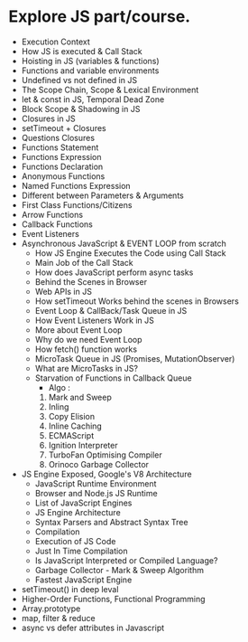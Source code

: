 # Explore JS part/course.
   - Execution Context
   - How JS is executed & Call Stack
   - Hoisting in JS (variables & functions)
   - Functions and variable environments
   - Undefined vs not defined in JS
   - The Scope Chain, Scope & Lexical Environment
   - let & const in JS, Temporal Dead Zone
   - Block Scope & Shadowing in JS
   - Closures in JS
   - setTimeout + Closures
   - Questions Closures
   - Functions Statement
   - Functions Expression
   - Functions Declaration
   - Anonymous Functions
   - Named Functions Expression
   - Different between Parameters & Arguments
   - First Class Functions/Citizens
   - Arrow Functions
   - Callback Functions
   - Event Listeners
   - Asynchronous JavaScript & EVENT LOOP from scratch
      - How JS Engine Executes the Code using Call Stack
      - Main Job of the Call Stack
      - How does JavaScript perform async tasks
      - Behind the Scenes in Browser
      - Web APIs in JS
      - How setTimeout Works behind the scenes in Browsers
      - Event Loop & CallBack/Task Queue in JS
      - How Event Listeners Work in JS
      - More about Event Loop
      - Why do we need Event Loop
      - How fetch() function works
      - MicroTask Queue in JS (Promises, MutationObserver)
      - What are MicroTasks in JS?
      - Starvation of Functions in Callback Queue
         - Algo :
         1. Mark and Sweep
         2. Inling
         3. Copy Elision
         4. Inline Caching
         5. ECMAScript
         6. Ignition Interpreter
         7. TurboFan Optimising Compiler
         8. Orinoco Garbage Collector
   - JS Engine Exposed, Google's V8 Architecture
      - JavaScript Runtime Environment
      - Browser and Node.js JS Runtime
      - List of JavaScript Engines
      - JS Engine Architecture
      - Syntax Parsers and Abstract Syntax Tree
      - Compilation 
      - Execution of JS Code
      - Just In Time Compilation
      - Is JavaScript Interpreted or Compiled Language?
      - Garbage Collector - Mark & Sweep Algorithm
      - Fastest JavaScript Engine
   - setTimeout() in deep leval
   - Higher-Order Functions, Functional Programming
   - Array.prototype
   - map, filter & reduce
   - async vs defer attributes in Javascript 